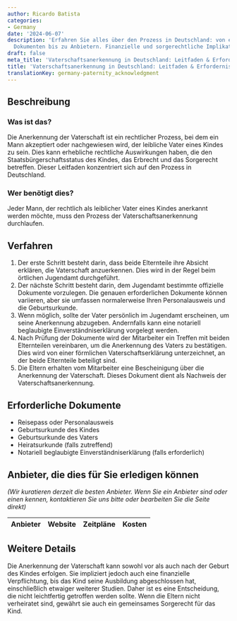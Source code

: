 ```yaml
---
author: Ricardo Batista
categories:
- Germany
date: '2024-06-07'
description: 'Erfahren Sie alles über den Prozess in Deutschland: von erforderlichen
  Dokumenten bis zu Anbietern. Finanzielle und sorgerechtliche Implikationen inklusive.'
draft: false
meta_title: 'Vaterschaftsanerkennung in Deutschland: Leitfaden & Erfordernisse'
title: 'Vaterschaftsanerkennung in Deutschland: Leitfaden & Erfordernisse'
translationKey: germany-paternity_acknowledgment
---
```



## Beschreibung
### Was ist das?
Die Anerkennung der Vaterschaft ist ein rechtlicher Prozess, bei dem ein Mann akzeptiert oder nachgewiesen wird, der leibliche Vater eines Kindes zu sein. Dies kann erhebliche rechtliche Auswirkungen haben, die den Staatsbürgerschaftsstatus des Kindes, das Erbrecht und das Sorgerecht betreffen. Dieser Leitfaden konzentriert sich auf den Prozess in Deutschland.

### Wer benötigt dies?
Jeder Mann, der rechtlich als leiblicher Vater eines Kindes anerkannt werden möchte, muss den Prozess der Vaterschaftsanerkennung durchlaufen.

## Verfahren
1. Der erste Schritt besteht darin, dass beide Elternteile ihre Absicht erklären, die Vaterschaft anzuerkennen. Dies wird in der Regel beim örtlichen Jugendamt durchgeführt.
2. Der nächste Schritt besteht darin, dem Jugendamt bestimmte offizielle Dokumente vorzulegen. Die genauen erforderlichen Dokumente können variieren, aber sie umfassen normalerweise Ihren Personalausweis und die Geburtsurkunde.
3. Wenn möglich, sollte der Vater persönlich im Jugendamt erscheinen, um seine Anerkennung abzugeben. Andernfalls kann eine notariell beglaubigte Einverständniserklärung vorgelegt werden.
4. Nach Prüfung der Dokumente wird der Mitarbeiter ein Treffen mit beiden Elternteilen vereinbaren, um die Anerkennung des Vaters zu bestätigen. Dies wird von einer förmlichen Vaterschaftserklärung unterzeichnet, an der beide Elternteile beteiligt sind.
5. Die Eltern erhalten vom Mitarbeiter eine Bescheinigung über die Anerkennung der Vaterschaft. Dieses Dokument dient als Nachweis der Vaterschaftsanerkennung.

## Erforderliche Dokumente
- Reisepass oder Personalausweis
- Geburtsurkunde des Kindes
- Geburtsurkunde des Vaters
- Heiratsurkunde (falls zutreffend)
- Notariell beglaubigte Einverständniserklärung (falls erforderlich)

## Anbieter, die dies für Sie erledigen können

_(Wir kuratieren derzeit die besten Anbieter. Wenn Sie ein Anbieter sind oder einen kennen, kontaktieren Sie uns bitte oder bearbeiten Sie die Seite direkt)_

| Anbieter | Website | Zeitpläne | Kosten |
| --------------- | --------------- | :-------------: | :-------------: |

## Weitere Details
Die Anerkennung der Vaterschaft kann sowohl vor als auch nach der Geburt des Kindes erfolgen. Sie impliziert jedoch auch eine finanzielle Verpflichtung, bis das Kind seine Ausbildung abgeschlossen hat, einschließlich etwaiger weiterer Studien. Daher ist es eine Entscheidung, die nicht leichtfertig getroffen werden sollte. Wenn die Eltern nicht verheiratet sind, gewährt sie auch ein gemeinsames Sorgerecht für das Kind.